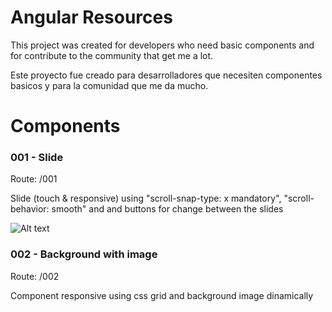 # Angular Resources

This project was created for developers who need basic components and for contribute to the community that get me a lot.

Este proyecto fue creado  para desarrolladores que necesiten componentes basicos y para la comunidad que me da mucho.

# Components

### 001 - Slide

Route: /001

Slide (touch & responsive) using "scroll-snap-type: x mandatory", "scroll-behavior: smooth" and and buttons for change between the slides

<img src="./assets/images/001.png" alt="Alt text" title="Optional title">

### 002 - Background with image

Route: /002

Component responsive using css grid and background image dinamically 